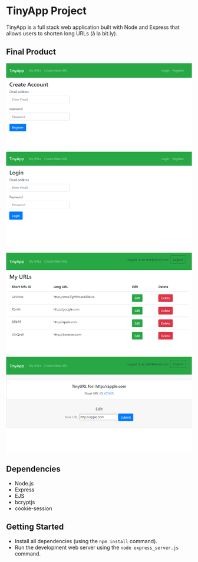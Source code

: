 # TinyApp Project

TinyApp is a full stack web application built with Node and Express that allows users to shorten long URLs (à la bit.ly).

## Final Product

!["Register page"](https://github.com/Diana1888/tinyapp/blob/master/docs/registration.png?raw=true)

!["Login page"](https://github.com/Diana1888/tinyapp/blob/master/docs/login.png?raw=true)

!["List of all URL's per User"](https://github.com/Diana1888/tinyapp/blob/master/docs/urls_page.png?raw=true)

!["Page to edit URL"](https://github.com/Diana1888/tinyapp/blob/master/docs/edit.png?raw=true)

## Dependencies

- Node.js
- Express
- EJS
- bcryptjs
- cookie-session

## Getting Started

- Install all dependencies (using the `npm install` command).
- Run the development web server using the `node express_server.js` command.